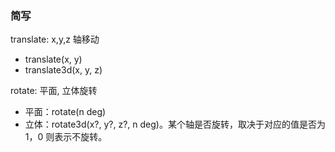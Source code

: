 ### 简写

translate: x,y,z 轴移动

- translate(x, y)
- translate3d(x, y, z)

rotate: 平面, 立体旋转

- 平面：rotate(n deg)
- 立体：rotate3d(x?, y?, z?, n deg)。某个轴是否旋转，取决于对应的值是否为1，0 则表示不旋转。